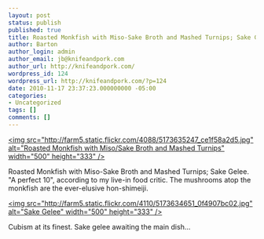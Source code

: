 ```yaml
---
layout: post
status: publish
published: true
title: Roasted Monkfish with Miso-Sake Broth and Mashed Turnips; Sake Gelee
author: Barton
author_login: admin
author_email: jb@knifeandpork.com
author_url: http://knifeandpork.com/
wordpress_id: 124
wordpress_url: http://knifeandpork.com/?p=124
date: 2010-11-17 23:37:23.000000000 -05:00
categories:
- Uncategorized
tags: []
comments: []
---
```

<a title="Roasted Monkfish with Miso&#47;Sake Broth and Mashed Turnips by phy5ics, on Flickr" href="http:&#47;&#47;www.flickr.com&#47;photos&#47;phy5ics&#47;5173635247&#47;"><img src="http:&#47;&#47;farm5.static.flickr.com&#47;4088&#47;5173635247_ce1f58a2d5.jpg" alt="Roasted Monkfish with Miso&#47;Sake Broth and Mashed Turnips" width="500" height="333" &#47;></a>

Roasted Monkfish with Miso-Sake Broth and Mashed Turnips; Sake Gelee.  "A perfect 10", according to my live-in food critic.  The mushrooms atop the monkfish are the ever-elusive hon-shimeiji.

<a title="Sake Gelee by phy5ics, on Flickr" href="http:&#47;&#47;www.flickr.com&#47;photos&#47;phy5ics&#47;5173634651&#47;"><img src="http:&#47;&#47;farm5.static.flickr.com&#47;4110&#47;5173634651_0f4907bc02.jpg" alt="Sake Gelee" width="500" height="333" &#47;></a>

Cubism at its finest.  Sake gelee awaiting the main dish...
